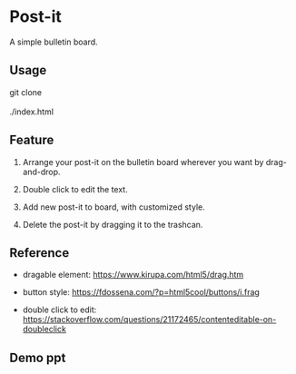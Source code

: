 # Post-it

A simple bulletin board. 

## Usage

git clone <br><br>
./index.html

## Feature

1. Arrange your post-it on the bulletin board wherever you want by drag-and-drop.

2. Double click to edit the text.

3. Add new post-it to board, with customized style.

4. Delete the post-it by dragging it to the trashcan.

## Reference

- dragable element: https://www.kirupa.com/html5/drag.htm

- button style: https://fdossena.com/?p=html5cool/buttons/i.frag

- double click to edit: https://stackoverflow.com/questions/21172465/contenteditable-on-doubleclick

## Demo ppt


